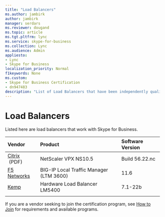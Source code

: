 ```yaml
---
title: "Load Balancers"
ms.author: jambirk
author: jambirk
manager: serdars
ms.reviewer: dougand
ms.topic: article
ms.tgt.pltfrm: lync
ms.service: skype-for-business
ms.collection: Lync
ms.audience: Admin
appliesto:
- Lync
- Skype for Business 
localization_priority: Normal
f1keywords: None
ms.custom:
- Skype for Business Certification
- dn947483
description: "List of Load Balancers that have been independently qualified with Skype for Business Server."
---
```


# Load Balancers

Listed here are load balancers that work with Skype for Business.

|Vendor  |Product  |Software Version  |
|:---------|:---------|:---------|
|[Citrix](https://www.citrix.com/content/dam/citrix/en_us/documents/products-solutions/deploying-skype-for-business-server-2015-with-netscaler.pdf)  &nbsp;(PDF) | NetScaler VPX NS10.5|Build 56.<span></span>22.<span></span>nc|
|[F5 Networks](https://f5.com/solutions/deployment-guides/microsoft-skype-for-business-server-2015-big-ip-ltm-v11) |BIG-IP Local Traffic Manager (LTM 3600) |11.6|
|[Kemp](http://kemptechnologies.com/microsoft-load-balancing/load-balancing-microsoft-skype-for-business/)|Hardware Load Balancer LM5400|7.1-22b |
|     |         |         |


If you are a vendor seeking to join the certification program, see [How to Join](how-to-join.md) for requirements and available programs.

